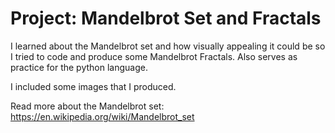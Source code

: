 # Project: Mandelbrot Set and Fractals

I learned about the Mandelbrot set and how visually appealing it could be so I tried to code and produce some Mandelbrot Fractals.
Also serves as practice for the python language.

I included some images that I produced.

Read more about the Mandelbrot set: https://en.wikipedia.org/wiki/Mandelbrot_set

